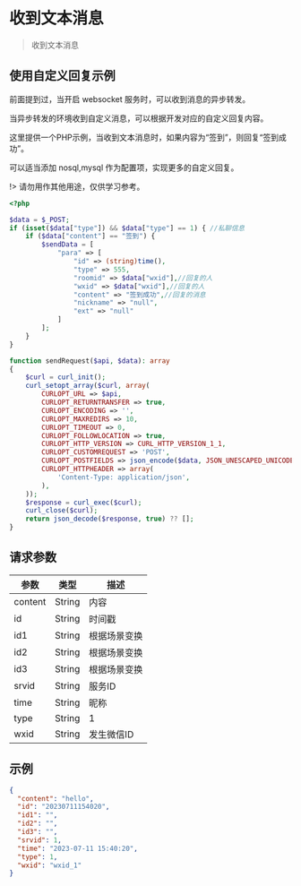 # 收到文本消息

> 收到文本消息

## 使用自定义回复示例

前面提到过，当开启 websocket 服务时，可以收到消息的异步转发。

当异步转发的环境收到自定义消息，可以根据开发对应的自定义回复内容。

这里提供一个PHP示例，当收到文本消息时，如果内容为“签到”，则回复“签到成功”。

可以适当添加 nosql,mysql 作为配置项，实现更多的自定义回复。

!> 请勿用作其他用途，仅供学习参考。

```php
<?php

$data = $_POST;
if (isset($data["type"]) && $data["type"] == 1) { //私聊信息
    if ($data["content"] == "签到") {
        $sendData = [
            "para" => [
                "id" => (string)time(),
                "type" => 555,
                "roomid" => $data["wxid"],//回复的人
                "wxid" => $data["wxid"],//回复的人
                "content" => "签到成功",//回复的消息
                "nickname" => "null",
                "ext" => "null"
            ]
        ];
    }
}

function sendRequest($api, $data): array
{
    $curl = curl_init();
    curl_setopt_array($curl, array(
        CURLOPT_URL => $api,
        CURLOPT_RETURNTRANSFER => true,
        CURLOPT_ENCODING => '',
        CURLOPT_MAXREDIRS => 10,
        CURLOPT_TIMEOUT => 0,
        CURLOPT_FOLLOWLOCATION => true,
        CURLOPT_HTTP_VERSION => CURL_HTTP_VERSION_1_1,
        CURLOPT_CUSTOMREQUEST => 'POST',
        CURLOPT_POSTFIELDS => json_encode($data, JSON_UNESCAPED_UNICODE),
        CURLOPT_HTTPHEADER => array(
            'Content-Type: application/json',
        ),
    ));
    $response = curl_exec($curl);
    curl_close($curl);
    return json_decode($response, true) ?? [];
}
```

## 请求参数

| 参数       | 类型     | 描述      | 
|----------|--------|---------|
| content	 | String | 内容      |
| id       | String | 	时间戳    |
| id1      | String | 	根据场景变换 |
| id2      | String | 	根据场景变换 |
| id3      | String | 根据场景变换  |
| srvid    | String | 	服务ID   |
| time     | String | 	昵称     |
| type     | String | 	1      |
| wxid     | String | 	发生微信ID |

## 示例

```json
{
  "content": "hello",
  "id": "20230711154020",
  "id1": "",
  "id2": "",
  "id3": "",
  "srvid": 1,
  "time": "2023-07-11 15:40:20",
  "type": 1,
  "wxid": "wxid_1"
}
```
